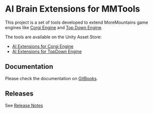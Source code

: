 # AI Brain Extensions for MMTools

This project is a set of tools developed to extend MoreMountains game engines like [Corgi Engine](https://assetstore.unity.com/packages/templates/systems/corgi-engine-2d-2-5d-platformer-26617?aid=1011lHJn) and [Top Down Engine](https://assetstore.unity.com/packages/templates/systems/topdown-engine-89636?aid=1011lHJn).

The tools are available on the Unity Asset Store:

* [AI Extensions for Corgi Engine](https://assetstore.unity.com/packages/tools/ai/ai-brain-extensions-for-corgi-engine-158372?aid=1011lHJn)
* [AI Extensions for TopDown Engine](https://assetstore.unity.com/packages/tools/ai/ai-brain-extensions-for-topdown-engine-158632?aid=1011lHJn)

## Documentation

Please check the documentation on [GitBooks](https://thebitcave.gitbook.io/ai-brain-extensions-docs/).

## Releases

See [Release Notes](https://github.com/thebitcave/ai-brain-graph-for-mmtools/blob/master/RELEASE.md)

